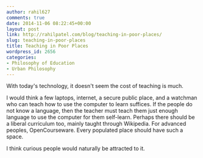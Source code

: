 ```yaml
---
author: rahil627
comments: true
date: 2014-11-06 08:22:45+00:00
layout: post
link: http://rahilpatel.com/blog/teaching-in-poor-places/
slug: teaching-in-poor-places
title: Teaching in Poor Places
wordpress_id: 2656
categories:
- Philosophy of Education
- Urban Philosophy
---
```


With today's technology, it doesn't seem the cost of teaching is much.

I would think a few laptops, internet, a secure public place, and a watchman who can teach how to use the computer to learn suffices. If the people do not know a language, then the teacher must teach them just enough language to use the computer for them self-learn. Perhaps there should be a liberal curriculum too, mainly taught through Wikipedia. For advanced peoples, OpenCourseware. Every populated place should have such a space.

I think curious people would naturally be attracted to it.
